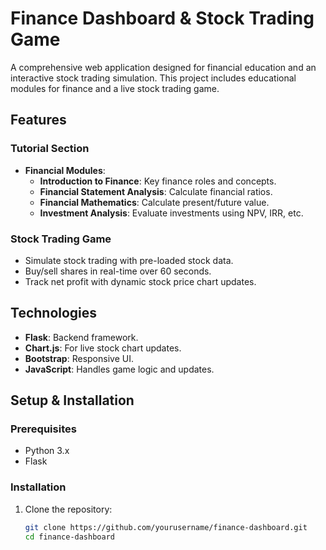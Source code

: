 # Finance Dashboard & Stock Trading Game

A comprehensive web application designed for financial education and an interactive stock trading simulation. This project includes educational modules for finance and a live stock trading game.

## Features

### Tutorial Section
- **Financial Modules**:
  - **Introduction to Finance**: Key finance roles and concepts.
  - **Financial Statement Analysis**: Calculate financial ratios.
  - **Financial Mathematics**: Calculate present/future value.
  - **Investment Analysis**: Evaluate investments using NPV, IRR, etc.

### Stock Trading Game
- Simulate stock trading with pre-loaded stock data.
- Buy/sell shares in real-time over 60 seconds.
- Track net profit with dynamic stock price chart updates.

## Technologies
- **Flask**: Backend framework.
- **Chart.js**: For live stock chart updates.
- **Bootstrap**: Responsive UI.
- **JavaScript**: Handles game logic and updates.

## Setup & Installation

### Prerequisites
- Python 3.x
- Flask

### Installation

1. Clone the repository:
   ```bash
   git clone https://github.com/yourusername/finance-dashboard.git
   cd finance-dashboard
